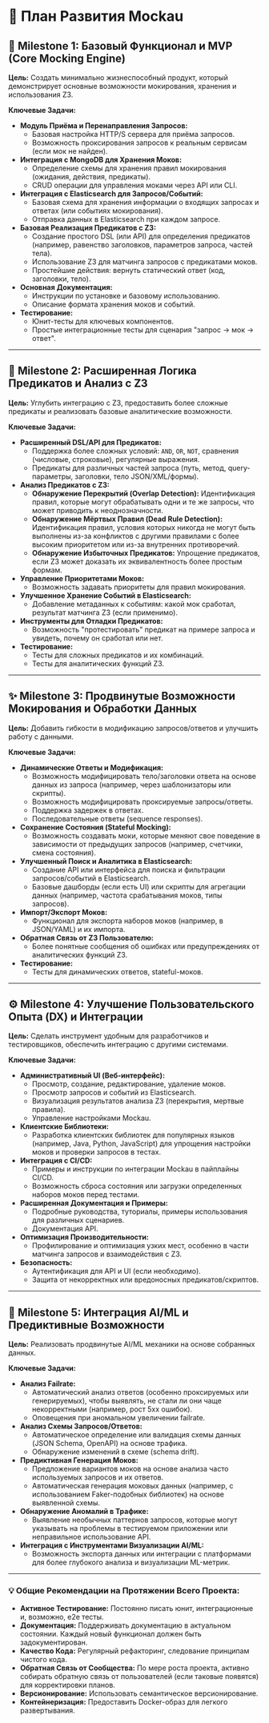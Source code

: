 # 🎯 План Развития Mockau

## 🏁 Milestone 1: Базовый Функционал и MVP (Core Mocking Engine)

**Цель:** Создать минимально жизнеспособный продукт, который демонстрирует основные возможности мокирования, хранения и использования Z3.

**Ключевые Задачи:**

* **Модуль Приёма и Перенаправления Запросов:**
    * Базовая настройка HTTP/S сервера для приёма запросов.
    * Возможность проксирования запросов к реальным сервисам (если мок не найден).
* **Интеграция с MongoDB для Хранения Моков:**
    * Определение схемы для хранения правил мокирования (ожидания, действия, предикаты).
    * CRUD операции для управления моками через API или CLI.
* **Интеграция с Elasticsearch для Запросов/Событий:**
    * Базовая схема для хранения информации о входящих запросах и ответах (или событиях мокирования).
    * Отправка данных в Elasticsearch при каждом запросе.
* **Базовая Реализация Предикатов с Z3:**
    * Создание простого DSL (или API) для определения предикатов (например, равенство заголовков, параметров запроса, частей тела).
    * Использование Z3 для матчинга запросов с предикатами моков.
    * Простейшие действия: вернуть статический ответ (код, заголовки, тело).
* **Основная Документация:**
    * Инструкции по установке и базовому использованию.
    * Описание формата хранения моков и событий.
* **Тестирование:**
    * Юнит-тесты для ключевых компонентов.
    * Простые интеграционные тесты для сценария "запрос -> мок -> ответ".

---

## 🚀 Milestone 2: Расширенная Логика Предикатов и Анализ с Z3

**Цель:** Углубить интеграцию с Z3, предоставить более сложные предикаты и реализовать базовые аналитические возможности.

**Ключевые Задачи:**

* **Расширенный DSL/API для Предикатов:**
    * Поддержка более сложных условий: `AND`, `OR`, `NOT`, сравнения (числовые, строковые), регулярные выражения.
    * Предикаты для различных частей запроса (путь, метод, query-параметры, заголовки, тело JSON/XML/формы).
* **Анализ Предикатов с Z3:**
    * **Обнаружение Перекрытий (Overlap Detection):** Идентификация правил, которые могут обрабатывать одни и те же запросы, что может приводить к неоднозначности.
    * **Обнаружение Мёртвых Правил (Dead Rule Detection):** Идентификация правил, условия которых никогда не могут быть выполнены из-за конфликтов с другими правилами с более высоким приоритетом или из-за внутренних противоречий.
    * **Обнаружение Избыточных Предикатов:** Упрощение предикатов, если Z3 может доказать их эквивалентность более простым формам.
* **Управление Приоритетами Моков:**
    * Возможность задавать приоритеты для правил мокирования.
* **Улучшенное Хранение Событий в Elasticsearch:**
    * Добавление метаданных к событиям: какой мок сработал, результат матчинга Z3 (если применимо).
* **Инструменты для Отладки Предикатов:**
    * Возможность "протестировать" предикат на примере запроса и увидеть, почему он сработал или нет.
* **Тестирование:**
    * Тесты для сложных предикатов и их комбинаций.
    * Тесты для аналитических функций Z3.

---

## ✨ Milestone 3: Продвинутые Возможности Мокирования и Обработки Данных

**Цель:** Добавить гибкости в модификацию запросов/ответов и улучшить работу с данными.

**Ключевые Задачи:**

* **Динамические Ответы и Модификация:**
    * Возможность модифицировать тело/заголовки ответа на основе данных из запроса (например, через шаблонизаторы или скрипты).
    * Возможность модифицировать проксируемые запросы/ответы.
    * Поддержка задержек в ответах.
    * Последовательные ответы (sequence responses).
* **Сохранение Состояния (Stateful Mocking):**
    * Возможность создавать моки, которые меняют свое поведение в зависимости от предыдущих запросов (например, счетчики, смена состояния).
* **Улучшенный Поиск и Аналитика в Elasticsearch:**
    * Создание API или интерфейса для поиска и фильтрации запросов/событий в Elasticsearch.
    * Базовые дашборды (если есть UI) или скрипты для агрегации данных (например, частота срабатывания моков, типы запросов).
* **Импорт/Экспорт Моков:**
    * Функционал для экспорта наборов моков (например, в JSON/YAML) и их импорта.
* **Обратная Связь от Z3 Пользователю:**
    * Более понятные сообщения об ошибках или предупреждениях от аналитических функций Z3.
* **Тестирование:**
    * Тесты для динамических ответов, stateful-моков.

---

## ⚙️ Milestone 4: Улучшение Пользовательского Опыта (DX) и Интеграции

**Цель:** Сделать инструмент удобным для разработчиков и тестировщиков, обеспечить интеграцию с другими системами.

**Ключевые Задачи:**

* **Административный UI (Веб-интерфейс):**
    * Просмотр, создание, редактирование, удаление моков.
    * Просмотр запросов и событий из Elasticsearch.
    * Визуализация результатов анализа Z3 (перекрытия, мертвые правила).
    * Управление настройками Mockau.
* **Клиентские Библиотеки:**
    * Разработка клиентских библиотек для популярных языков (например, Java, Python, JavaScript) для упрощения настройки моков и проверки запросов в тестах.
* **Интеграция с CI/CD:**
    * Примеры и инструкции по интеграции Mockau в пайплайны CI/CD.
    * Возможность сброса состояния или загрузки определенных наборов моков перед тестами.
* **Расширенная Документация и Примеры:**
    * Подробные руководства, туториалы, примеры использования для различных сценариев.
    * Документация API.
* **Оптимизация Производительности:**
    * Профилирование и оптимизация узких мест, особенно в части матчинга запросов и взаимодействия с Z3.
* **Безопасность:**
    * Аутентификация для API и UI (если необходимо).
    * Защита от некорректных или вредоносных предикатов/скриптов.

---

## 🧠 Milestone 5: Интеграция AI/ML и Предиктивные Возможности

**Цель:** Реализовать продвинутые AI/ML механики на основе собранных данных.

**Ключевые Задачи:**

* **Анализ Failrate:**
    * Автоматический анализ ответов (особенно проксируемых или генерируемых), чтобы выявлять, не стали ли они чаще некорректными (например, рост 5xx ошибок).
    * Оповещения при аномальном увеличении failrate.
* **Анализ Схемы Запросов/Ответов:**
    * Автоматическое определение или валидация схемы данных (JSON Schema, OpenAPI) на основе трафика.
    * Обнаружение изменений в схеме (schema drift).
* **Предиктивная Генерация Моков:**
    * Предложение вариантов моков на основе анализа часто используемых запросов и их ответов.
    * Автоматическая генерация моковых данных (например, с использованием Faker-подобных библиотек) на основе выявленной схемы.
* **Обнаружение Аномалий в Трафике:**
    * Выявление необычных паттернов запросов, которые могут указывать на проблемы в тестируемом приложении или неправильное использование API.
* **Интеграция с Инструментами Визуализации AI/ML:**
    * Возможность экспорта данных или интеграции с платформами для более глубокого анализа и визуализации ML-метрик.

---

### 💡 Общие Рекомендации на Протяжении Всего Проекта:

* **Активное Тестирование:** Постоянно писать юнит, интеграционные и, возможно, e2e тесты.
* **Документация:** Поддерживать документацию в актуальном состоянии. Каждый новый функционал должен быть задокументирован.
* **Качество Кода:** Регулярный рефакторинг, следование принципам чистого кода.
* **Обратная Связь от Сообщества:** По мере роста проекта, активно собирать обратную связь от пользователей (если таковые появятся) для корректировки планов.
* **Версионирование:** Использовать семантическое версионирование.
* **Контейнеризация:** Предоставить Docker-образ для легкого развертывания.